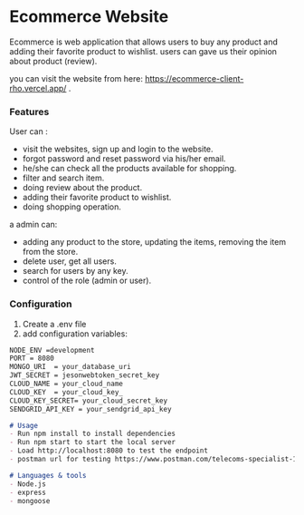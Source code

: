 # Ecommerce  Website
Ecommerce is web application that allows users to buy any product and adding their favorite product to wishlist. 
users can gave us their opinion about product (review). 

you can visit the website from here: https://ecommerce-client-rho.vercel.app/ .

### Features
User can :
- visit the websites, sign up and login to the website. 
- forgot password and reset password via his/her email. 
- he/she can check all the products available for shopping.
- filter and search item.
- doing review about the product.
- adding their favorite product to wishlist.
- doing shopping operation.

a admin can:
- adding any product to the store, updating the items, removing the item from the store.
- delete user, get all users. 
- search for users by any key.
- control of the role (admin or user).  

### Configuration

1. Create a .env file 
2. add configuration variables:

```markdown file
NODE_ENV =development
PORT = 8080
MONGO_URI  = your_database_uri
JWT_SECRET = jesonwebtoken_secret_key
CLOUD_NAME = your_cloud_name
CLOUD_KEY  = your_cloud_key_
CLOUD_KEY_SECRET= your_cloud_secret_key
SENDGRID_API_KEY = your_sendgrid_api_key

# Usage
- Run npm install to install dependencies
- Run npm start to start the local server
- Load http://localhost:8080 to test the endpoint
- postman url for testing https://www.postman.com/telecoms-specialist-16112359/workspace/online-store-site/

# Languages & tools
- Node.js
- express
- mongoose
